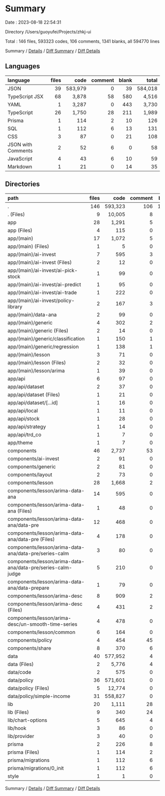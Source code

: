 # Summary

Date : 2023-08-18 22:54:31

Directory /Users/guoyufei/Projects/zhkj-ui

Total : 146 files,  593323 codes, 106 comments, 1341 blanks, all 594770 lines

Summary / [Details](details.md) / [Diff Summary](diff.md) / [Diff Details](diff-details.md)

## Languages
| language | files | code | comment | blank | total |
| :--- | ---: | ---: | ---: | ---: | ---: |
| JSON | 39 | 583,979 | 0 | 39 | 584,018 |
| TypeScript JSX | 68 | 3,878 | 58 | 580 | 4,516 |
| YAML | 1 | 3,287 | 0 | 443 | 3,730 |
| TypeScript | 26 | 1,750 | 28 | 211 | 1,989 |
| Prisma | 1 | 114 | 2 | 10 | 126 |
| SQL | 1 | 112 | 6 | 13 | 131 |
| CSS | 3 | 87 | 0 | 21 | 108 |
| JSON with Comments | 2 | 52 | 6 | 0 | 58 |
| JavaScript | 4 | 43 | 6 | 10 | 59 |
| Markdown | 1 | 21 | 0 | 14 | 35 |

## Directories
| path | files | code | comment | blank | total |
| :--- | ---: | ---: | ---: | ---: | ---: |
| . | 146 | 593,323 | 106 | 1,341 | 594,770 |
| . (Files) | 9 | 10,005 | 8 | 463 | 10,476 |
| app | 28 | 1,291 | 5 | 226 | 1,522 |
| app (Files) | 4 | 115 | 0 | 27 | 142 |
| app/(main) | 17 | 1,072 | 5 | 166 | 1,243 |
| app/(main) (Files) | 1 | 5 | 0 | 2 | 7 |
| app/(main)/ai-invest | 7 | 595 | 3 | 83 | 681 |
| app/(main)/ai-invest (Files) | 2 | 12 | 0 | 3 | 15 |
| app/(main)/ai-invest/ai-pick-stock | 1 | 99 | 0 | 16 | 115 |
| app/(main)/ai-invest/ai-predict | 1 | 95 | 0 | 18 | 113 |
| app/(main)/ai-invest/ai-trade | 1 | 222 | 0 | 24 | 246 |
| app/(main)/ai-invest/policy-library | 2 | 167 | 3 | 22 | 192 |
| app/(main)/data-ana | 2 | 99 | 0 | 22 | 121 |
| app/(main)/generic | 4 | 302 | 2 | 49 | 353 |
| app/(main)/generic (Files) | 2 | 14 | 0 | 5 | 19 |
| app/(main)/generic/classification | 1 | 150 | 1 | 21 | 172 |
| app/(main)/generic/regression | 1 | 138 | 1 | 23 | 162 |
| app/(main)/lesson | 3 | 71 | 0 | 10 | 81 |
| app/(main)/lesson (Files) | 2 | 32 | 0 | 7 | 39 |
| app/(main)/lesson/arima | 1 | 39 | 0 | 3 | 42 |
| app/api | 6 | 97 | 0 | 30 | 127 |
| app/api/dataset | 2 | 37 | 0 | 12 | 49 |
| app/api/dataset (Files) | 1 | 21 | 0 | 6 | 27 |
| app/api/dataset/[...id] | 1 | 16 | 0 | 6 | 22 |
| app/api/local | 1 | 11 | 0 | 4 | 15 |
| app/api/stock | 1 | 28 | 0 | 5 | 33 |
| app/api/strategy | 1 | 14 | 0 | 5 | 19 |
| app/api/trd_co | 1 | 7 | 0 | 4 | 11 |
| app/theme | 1 | 7 | 0 | 3 | 10 |
| components | 46 | 2,737 | 53 | 398 | 3,188 |
| components/ai-invest | 2 | 91 | 0 | 12 | 103 |
| components/generic | 2 | 81 | 0 | 8 | 89 |
| components/layout | 2 | 73 | 0 | 14 | 87 |
| components/lesson | 28 | 1,668 | 2 | 259 | 1,929 |
| components/lesson/arima-data-ana | 14 | 595 | 0 | 87 | 682 |
| components/lesson/arima-data-ana (Files) | 1 | 48 | 0 | 7 | 55 |
| components/lesson/arima-data-ana/data-pre | 12 | 468 | 0 | 66 | 534 |
| components/lesson/arima-data-ana/data-pre (Files) | 4 | 178 | 0 | 24 | 202 |
| components/lesson/arima-data-ana/data-pre/series-calm | 3 | 80 | 0 | 14 | 94 |
| components/lesson/arima-data-ana/data-pre/series-calm-judge | 5 | 210 | 0 | 28 | 238 |
| components/lesson/arima-data-ana/data-prepare | 1 | 79 | 0 | 14 | 93 |
| components/lesson/arima-desc | 8 | 909 | 2 | 150 | 1,061 |
| components/lesson/arima-desc (Files) | 4 | 431 | 2 | 71 | 504 |
| components/lesson/arima-desc/un-smooth-time-series | 4 | 478 | 0 | 79 | 557 |
| components/lesson/common | 6 | 164 | 0 | 22 | 186 |
| components/policy | 4 | 454 | 45 | 40 | 539 |
| components/share | 8 | 370 | 6 | 65 | 441 |
| data | 40 | 577,952 | 4 | 116 | 578,072 |
| data (Files) | 2 | 5,776 | 4 | 7 | 5,787 |
| data/code | 2 | 575 | 0 | 73 | 648 |
| data/policy | 36 | 571,601 | 0 | 36 | 571,637 |
| data/policy (Files) | 5 | 12,774 | 0 | 5 | 12,779 |
| data/policy/simple-income | 31 | 558,827 | 0 | 31 | 558,858 |
| lib | 20 | 1,111 | 28 | 115 | 1,254 |
| lib (Files) | 9 | 340 | 24 | 71 | 435 |
| lib/chart-options | 5 | 645 | 4 | 15 | 664 |
| lib/hook | 3 | 86 | 0 | 19 | 105 |
| lib/provider | 3 | 40 | 0 | 10 | 50 |
| prisma | 2 | 226 | 8 | 23 | 257 |
| prisma (Files) | 1 | 114 | 2 | 10 | 126 |
| prisma/migrations | 1 | 112 | 6 | 13 | 131 |
| prisma/migrations/0_init | 1 | 112 | 6 | 13 | 131 |
| style | 1 | 1 | 0 | 0 | 1 |

Summary / [Details](details.md) / [Diff Summary](diff.md) / [Diff Details](diff-details.md)